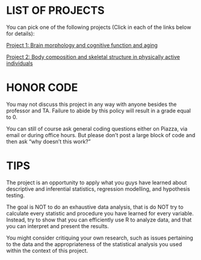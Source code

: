 <!---
layout: project
title: Project
permalink: /project/
---
-->

# LIST OF PROJECTS

You can pick one of the following projects (Click in each of the links below for details):

[Project 1: Brain morphology and cognitive function and aging](_project/project1.md)

[Project 2: Body composition and skeletal structure in physically active individuals](_project/project2.md)

# HONOR CODE

You may not discuss this project in any way with anyone besides the professor and TA. Failure to abide by this policy will result in a grade equal to 0.

You can still of course ask general coding questions either on Piazza, via email or during office hours. But please don’t post a large block of code and then ask “why doesn’t this work?”

# TIPS

The project is an opportunity to apply what you guys have learned about descriptive and inferential statistics, regression modelling, and hypothesis testing.

The goal is NOT to do an exhaustive data analysis, that is do NOT try to calculate every statistic and procedure you have learned for every variable. Instead, try to show that you can efficiently use R to analyze data, and that you can interpret and present the results.

You might consider critiquing your own research, such as issues pertaining to the data and the appropriateness of the statistical analysis you used within the context of this project.

